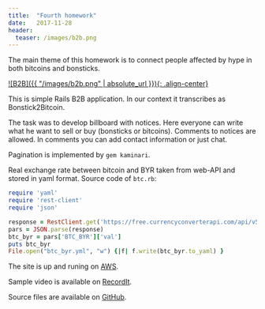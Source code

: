 ```yaml
---
title:  "Fourth homework"
date:   2017-11-28
header:
  teaser: /images/b2b.png
---
```

The main theme of this homework is to connect people affected by hype in both bitcoins and bonsticks.

[![B2B]({{ "/images/b2b.png" | absolute_url }}){: .align-center}][AWS]

This is simple Rails B2B application. In our context it transcribes as Bonstick2Bitcoin.

The task was to develop billboard with notices.
Here everyone can write what he want to sell or buy (bonsticks or bitcoins).
Comments to notices are allowed. In comments you can add contact information or just chat.

Pagination is implemented by `gem kaminari`.

Real exchange rate between bitcoin and BYR taken from web-API and stored in yaml format.
Source code of `btc.rb`:
```ruby
require 'yaml'
require 'rest-client'
require 'json'

response = RestClient.get('https://free.currencyconverterapi.com/api/v5/convert?q=BTC_BYR&compact=y')
pars = JSON.parse(response)
btc_byr = pars['BTC_BYR']['val']
puts btc_byr
File.open("btc_byr.yml", "w") {|f| f.write(btc_byr.to_yaml) }
```

The site is up and runing on [AWS][AWS].

Sample video is available on [RecordIt][RecordIt].

Source files are available on [GitHub][GitHub].

[AWS]: http://ec2-18-217-123-149.us-east-2.compute.amazonaws.com/
[RecordIt]: http://recordit.co/9ogkqbJSKX
[GitHub]: https://github.com/dmlaziuk/bsuir-courses/tree/dm-homework-4/2017/DmLaziuk/b2b
